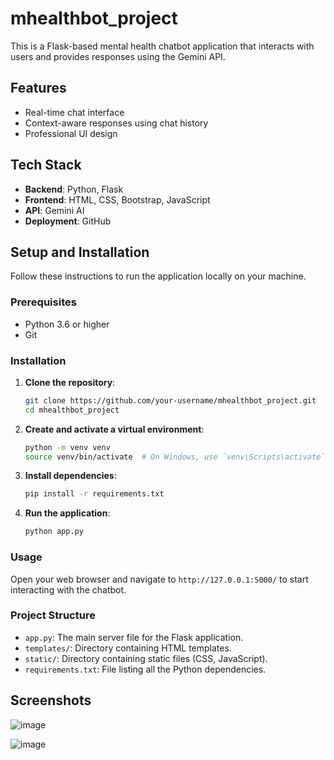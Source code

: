 ﻿# mhealthbot_project

This is a Flask-based mental health chatbot application that interacts with users and provides responses using the Gemini API.

## Features

- Real-time chat interface
- Context-aware responses using chat history
- Professional UI design

## Tech Stack

- **Backend**: Python, Flask
- **Frontend**: HTML, CSS, Bootstrap, JavaScript
- **API**: Gemini AI
- **Deployment**: GitHub

## Setup and Installation

Follow these instructions to run the application locally on your machine.

### Prerequisites

- Python 3.6 or higher
- Git

### Installation

1. **Clone the repository**:

    ```sh
    git clone https://github.com/your-username/mhealthbot_project.git
    cd mhealthbot_project
    ```

2. **Create and activate a virtual environment**:

    ```sh
    python -m venv venv
    source venv/bin/activate  # On Windows, use `venv\Scripts\activate`
    ```

3. **Install dependencies**:

    ```sh
    pip install -r requirements.txt
    ```

4. **Run the application**:

    ```sh
    python app.py
    ```

### Usage

Open your web browser and navigate to `http://127.0.0.1:5000/` to start interacting with the chatbot.

### Project Structure

- `app.py`: The main server file for the Flask application.
- `templates/`: Directory containing HTML templates.
- `static/`: Directory containing static files (CSS, JavaScript).
- `requirements.txt`: File listing all the Python dependencies.

## Screenshots

![image](https://github.com/user-attachments/assets/7bbbd0be-dd08-4135-81ee-e56170f07089)

![image](https://github.com/user-attachments/assets/abc33573-67d1-4b03-bc71-5ee4a84d7e8e)



